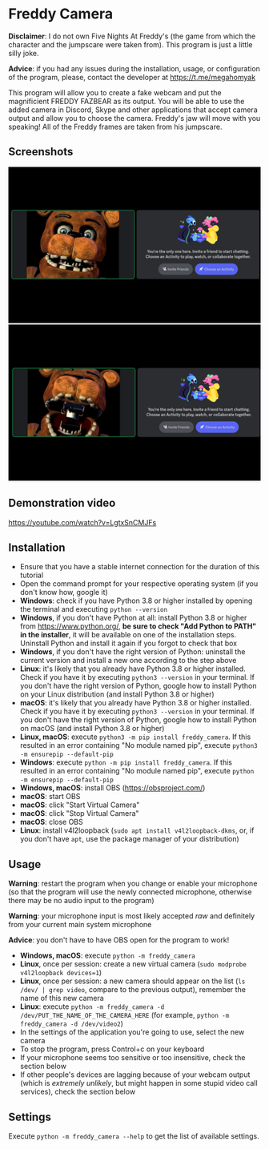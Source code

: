 # Freddy Camera

**Disclaimer**: I do not own Five Nights At Freddy's (the game from which the character and the jumpscare were taken from). This program is just a little silly joke.

**Advice**: if you had any issues during the installation, usage, or configuration of the program, please, contact the developer at https://t.me/megahomyak

This program will allow you to create a fake webcam and put the magnificient FREDDY FAZBEAR as its output. You will be able to use the added camera in Discord, Skype and other applications that accept camera output and allow you to choose the camera. Freddy's jaw will move with you speaking! All of the Freddy frames are taken from his jumpscare.

## Screenshots

![Me being FREDDY FAZBEAR in a Discord call, jaw closed](screenshots/closed_jaw.png "Me being FREDDY FAZBEAR in a Discord call, jaw closed")
![Me being FREDDY FAZBEAR in a Discord call, jaw open](screenshots/open_jaw.png "Me being FREDDY FAZBEAR in a Discord call, jaw open")

## Demonstration video

https://youtube.com/watch?v=LgtxSnCMJFs

## Installation

* Ensure that you have a stable internet connection for the duration of this tutorial
* Open the command prompt for your respective operating system (if you don't know how, google it)
* **Windows**: check if you have Python 3.8 or higher installed by opening the terminal and executing `python --version`
* **Windows**, if you don't have Python at all: install Python 3.8 or higher from https://www.python.org/, **be sure to check "Add Python to PATH" in the installer**, it will be available on one of the installation steps. Uninstall Python and install it again if you forgot to check that box
* **Windows**, if you don't have the right version of Python: uninstall the current version and install a new one according to the step above
* **Linux**: it's likely that you already have Python 3.8 or higher installed. Check if you have it by executing `python3 --version` in your terminal. If you don't have the right version of Python, google how to install Python on your Linux distribution (and install Python 3.8 or higher)
* **macOS**: it's likely that you already have Python 3.8 or higher installed. Check if you have it by executing `python3 --version` in your terminal. If you don't have the right version of Python, google how to install Python on macOS (and install Python 3.8 or higher)
* **Linux, macOS**: execute `python3 -m pip install freddy_camera`. If this resulted in an error containing "No module named pip", execute `python3 -m ensurepip --default-pip`
* **Windows**: execute `python -m pip install freddy_camera`. If this resulted in an error containing "No module named pip", execute `python -m ensurepip --default-pip`
* **Windows, macOS**: install OBS (https://obsproject.com/)
* **macOS**: start OBS
* **macOS**: click "Start Virtual Camera"
* **macOS**: click "Stop Virtual Camera"
* **macOS**: close OBS
* **Linux**: install v4l2loopback (`sudo apt install v4l2loopback-dkms`, or, if you don't have `apt`, use the package manager of your distribution)

## Usage

**Warning**: restart the program when you change or enable your microphone (so that the program will use the newly connected microphone, otherwise there may be no audio input to the program)

**Warning**: your microphone input is most likely accepted *raw* and definitely from your current main system microphone

**Advice**: you don't have to have OBS open for the program to work!

* **Windows, macOS**: execute `python -m freddy_camera`
* **Linux**, once per session: create a new virtual camera (`sudo modprobe v4l2loopback devices=1`)
* **Linux**, once per session: a new camera should appear on the list (`ls /dev/ | grep video`, compare to the previous output), remember the name of this new camera
* **Linux**: execute `python -m freddy_camera -d /dev/PUT_THE_NAME_OF_THE_CAMERA_HERE` (for example, `python -m freddy_camera -d /dev/video2`)
* In the settings of the application you're going to use, select the new camera
* To stop the program, press Control+c on your keyboard
* If your microphone seems too sensitive or too insensitive, check the section below
* If other people's devices are lagging because of your webcam output (which is *extremely unlikely*, but might happen in some stupid video call services), check the section below

## Settings

Execute `python -m freddy_camera --help` to get the list of available settings.
